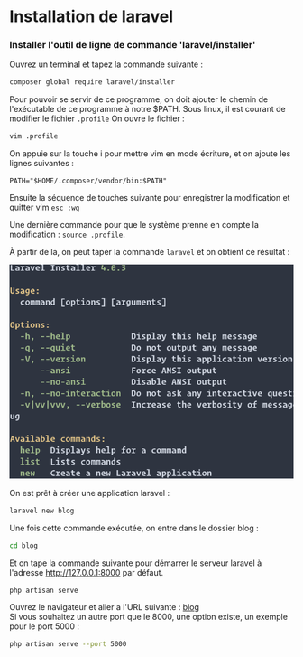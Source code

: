 # Installation de laravel

### Installer l'outil de ligne de commande 'laravel/installer'
Ouvrez un terminal et tapez la commande suivante :
```bash
composer global require laravel/installer
```
Pour pouvoir se servir de ce programme, on doit ajouter le chemin de l'exécutable de ce programme à notre $PATH.
Sous linux, il est courant de modifier le fichier `.profile`
On ouvre le fichier :
```bash
vim .profile
```
On appuie sur la touche i pour mettre vim en mode écriture, et on ajoute les lignes suivantes :
```vim
PATH="$HOME/.composer/vendor/bin:$PATH"
```
Ensuite la séquence de touches suivante pour enregistrer la modification et quitter vim `esc :wq`

Une dernière commande pour que le système prenne en compte la modification : `source .profile`.

À partir de la, on peut taper la commande `laravel` et on obtient ce résultat :

![result](../img/lara-installer.PNG)

On est prêt à créer une application laravel :
```bash
laravel new blog
```
Une fois cette commande exécutée, on entre dans le dossier blog :
```bash
cd blog
``` 
Et on tape la commande suivante pour démarrer le serveur laravel à l'adresse http://127.0.0.1:8000 par défaut.
```bash
php artisan serve
``` 
Ouvrez le navigateur et aller a l'URL suivante : [blog](http://127.0.0.1:8000)  
Si vous souhaitez un autre port que le 8000, une option existe, un exemple pour le port 5000 :
```bash
php artisan serve --port 5000
```
